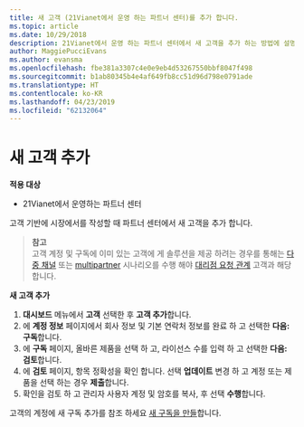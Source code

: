 ```yaml
---
title: 새 고객 (21Vianet에서 운영 하는 파트너 센터)를 추가 합니다.
ms.topic: article
ms.date: 10/29/2018
description: 21Vianet에서 운영 하는 파트너 센터에서 새 고객을 추가 하는 방법에 설명 합니다.
author: MaggiePucciEvans
ms.author: evansma
ms.openlocfilehash: fbe381a3307c4e0e9eb4d53267550bbf8047f498
ms.sourcegitcommit: b1ab80345b4e4af649fb8cc51d96d798e0791ade
ms.translationtype: HT
ms.contentlocale: ko-KR
ms.lasthandoff: 04/23/2019
ms.locfileid: "62132064"
---
```

# <a name="add-a-new-customer"></a>새 고객 추가

**적용 대상**

-   21Vianet에서 운영하는 파트너 센터

고객 기반에 시장에서를 작성할 때 파트너 센터에서 새 고객을 추가 합니다.

>**참고**<br> 고객 계정 및 구독에 이미 있는 고객에 게 솔루션을 제공 하려는 경우를 통해는 [다중 채널](multichannel.md) 또는 [multipartner](multipartner.md) 시나리오를 수행 해야 [대리점 요청 관계](request-a-relationship-with-a-customer.md) 고객과 해당 합니다.

**새 고객 추가**

1.  **대시보드** 메뉴에서 **고객** 선택한 후 **고객 추가**합니다.
2.  에 **계정 정보** 페이지에서 회사 정보 및 기본 연락처 정보를 완료 하 고 선택한 **다음: 구독**합니다.
3.  에 **구독** 페이지, 올바른 제품을 선택 하 고, 라이선스 수를 입력 하 고 선택한 **다음: 검토**합니다.
4.  에 **검토** 페이지, 항목 정확성을 확인 합니다. 선택 **업데이트** 변경 하 고 계정 또는 제품을 선택 하는 경우 **제출**합니다.
5.  확인을 검토 하 고 관리자 사용자 계정 및 암호를 복사, 후 선택 **수행**합니다.

고객의 계정에 새 구독 추가를 참조 하세요 [새 구독을 만들](create-a-new-subscription.md)합니다.
